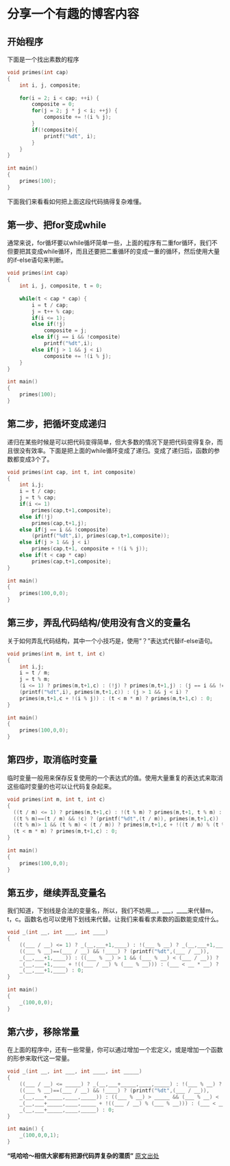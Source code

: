 # 分享一个有趣的博客内容
## 开始程序
下面是一个找出素数的程序
```c
void primes(int cap)
{
    int i, j, composite;
 
    for(i = 2; i < cap; ++i) {
        composite = 0;
        for(j = 2; j * j < i; ++j) {
            composite += !(i % j);
        }
        if(!composite){
            printf("%dt", i);
        }
    }
}
 
int main()
{
    primes(100);
}
```
下面我们来看看如何把上面这段代码搞得复杂难懂。
## 第一步、把for变成while
通常来说，for循坏要以while循坏简单一些，上面的程序有二重for循环，我们不但要把其变成while循环，而且还要把二重循环的变成一重的循环，然后使用大量的if-else语句来判断。
```c
void primes(int cap)
{
    int i, j, composite, t = 0;
 
    while(t < cap * cap) {
        i = t / cap;
        j = t++ % cap;
        if(i <= 1);
        else if(!j)
            composite = j;
        else if(j == i && !composite)
            printf("%dt",i);
        else if(j > 1 && j < i)
            composite += !(i % j);
    }
}
 
int main()
{
    primes(100);
}
```
## 第二步，把循坏变成递归
递归在某些时候是可以把代码变得简单，但大多数的情况下是把代码变得复杂，而且很没有效率。下面是把上面的while循环变成了递归。变成了递归后，函数的参数都变成3个了。
```c
void primes(int cap, int t, int composite)
{
    int i,j;
    i = t / cap;
    j = t % cap;
    if(i <= 1)
        primes(cap,t+1,composite);
    else if(!j)
        primes(cap,t+1,j);
    else if(j == i && !composite)
        (printf("%dt",i), primes(cap,t+1,composite));
    else if(j > 1 && j < i)
        primes(cap,t+1, composite + !(i % j));
    else if(t < cap * cap)
        primes(cap,t+1,composite);
}
 
int main()
{
    primes(100,0,0);
}
```
## 第三步，弄乱代码结构/使用没有含义的变量名
关于如何弄乱代码结构，其中一个小技巧是，使用“？”表达式代替if-else语句。
```c
void primes(int m, int t, int c)
{
    int i,j;
    i = t / m;
    j = t % m;
    (i <= 1) ? primes(m,t+1,c) : (!j) ? primes(m,t+1,j) : (j == i && !c) ?
    (printf("%dt",i), primes(m,t+1,c)) : (j > 1 && j < i) ?
    primes(m,t+1,c + !(i % j)) : (t < m * m) ? primes(m,t+1,c) : 0;
}
 
int main()
{
    primes(100,0,0);
}
```
## 第四步，取消临时变量
临时变量一般用来保存反复使用的一个表达式的值。使用大量重复的表达式来取消这些临时变量的也可以让代码复杂起来。
```c
void primes(int m, int t, int c)
{
  ((t / m) <= 1) ? primes(m,t+1,c) : !(t % m) ? primes(m,t+1, t % m) :
  ((t % m)==(t / m) && !c) ? (printf("%dt",(t / m)), primes(m,t+1,c)) :
  ((t % m)> 1 && (t % m) < (t / m)) ? primes(m,t+1,c + !((t / m) % (t % m))) :
  (t < m * m) ? primes(m,t+1,c) : 0;
}
 
int main()
{
    primes(100,0,0);
}
```
## 第五步，继续弄乱变量名
我们知道，下划线是合法的变量名，所以，我们不妨用__，___，____来代替m，t，c。函数名也可以使用下划线来代替。让我们来看看求素数的函数能变成什么。
```c
void _(int __, int ___, int ____)
{
    ((___ / __) <= 1) ? _(__,___+1,____) : !(___ % __) ? _(__,___+1,___ % __) :
    ((___ % __)==(___ / __) && !____) ? (printf("%dt",(___ / __)),
    _(__,___+1,____)) : ((___ % __) > 1 && (___ % __) < (___ / __)) ?
    _(__,___+1,____ + !((___ / __) % (___ % __))) : (___ < __ * __) ?
    _(__,___+1,____) : 0;
}
 
int main()
{
    _(100,0,0);
}
```
## 第六步，移除常量
在上面的程序中，还有一些常量，你可以通过增加一个宏定义，或是增加一个函数的形参来取代这一常量。
```c
void _(int __, int ___, int ____, int _____)
{
    ((___ / __) <= _____) ? _(__,___+_____,____,_____) : !(___ % __) ? _(__,___+_____,___ % __, _____) :
    ((___ % __)==(___ / __) && !____) ? (printf("%dt",(___ / __)),
    _(__,___+_____,____,_____)) : ((___ % __) > _____ && (___ % __) < (___ / __)) ?
    _(__,___+_____,____,_____ + !((___ / __) % (___ % __))) : (___ < __ * __) ?
    _(__,___+_____,____,_____) : 0;
}
 
int main() {
    _(100,0,0,1);
}
```
**“吼哈哈～相信大家都有把源代码弄复杂的潜质”**
[原文出处](https://coolshell.cn/articles/933.html "如何加密/混乱C源代码")
